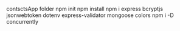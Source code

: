 contsctsApp folder
npm init 
npm install
npm i express bcryptjs jsonwebtoken dotenv express-validator mongoose colors 
npm i -D concurrently
